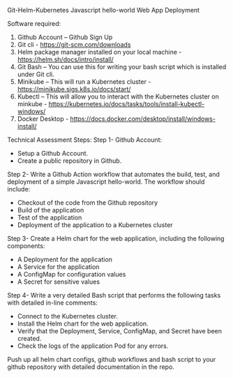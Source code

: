 Git-Helm-Kubernetes Javascript hello-world Web App Deployment
 
Software required:
1. Github Account – Github Sign Up
2. Git cli - https://git-scm.com/downloads
3. Helm package manager installed on your local machine - https://helm.sh/docs/intro/install/
4. Git Bash – You can use this for writing your bash script which is installed under Git cli.
5. Minikube – This will run a Kubernetes cluster - https://minikube.sigs.k8s.io/docs/start/
6. Kubectl – This will allow you to interact with the Kubernetes cluster on minkube -
https://kubernetes.io/docs/tasks/tools/install-kubectl-windows/
7. Docker Desktop - https://docs.docker.com/desktop/install/windows-install/

Technical Assessment Steps:
Step 1- Github Account:
- Setup a Github Account.
- Create a public repository in Github.

Step 2- Write a Github Action workflow that automates the build, test, and deployment of a simple Javascript hello-world. The workflow should include:
- Checkout of the code from the Github repository
- Build of the application
- Test of the application
- Deployment of the application to a Kubernetes cluster

Step 3- Create a Helm chart for the web application, including the following components:
- A Deployment for the application
- A Service for the application
- A ConfigMap for configuration values
- A Secret for sensitive values

Step 4- Write a very detailed Bash script that performs the following tasks with detailed in-line comments:
- Connect to the Kubernetes cluster.
- Install the Helm chart for the web application.
- Verify that the Deployment, Service, ConfigMap, and Secret have been created.
- Check the logs of the application Pod for any errors.

Push up all helm chart configs, github workflows and bash script to your github
repository with detailed documentation in the repo.
